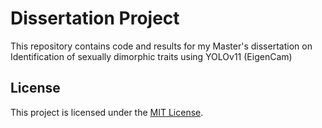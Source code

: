 # Dissertation Project

This repository contains code and results for my Master's dissertation on Identification of sexually dimorphic traits using YOLOv11 (EigenCam)

## License

This project is licensed under the [MIT License](LICENSE).
